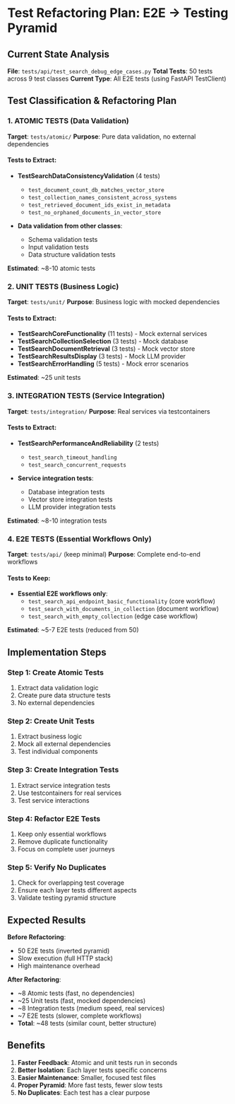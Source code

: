 # Test Refactoring Plan: E2E → Testing Pyramid

## Current State Analysis

**File**: `tests/api/test_search_debug_edge_cases.py`
**Total Tests**: 50 tests across 9 test classes
**Current Type**: All E2E tests (using FastAPI TestClient)

## Test Classification & Refactoring Plan

### 1. **ATOMIC TESTS** (Data Validation)
**Target**: `tests/atomic/`
**Purpose**: Pure data validation, no external dependencies

#### Tests to Extract:
- **TestSearchDataConsistencyValidation** (4 tests)
  - `test_document_count_db_matches_vector_store`
  - `test_collection_names_consistent_across_systems`
  - `test_retrieved_document_ids_exist_in_metadata`
  - `test_no_orphaned_documents_in_vector_store`

- **Data validation from other classes**:
  - Schema validation tests
  - Input validation tests
  - Data structure validation tests

**Estimated**: ~8-10 atomic tests

### 2. **UNIT TESTS** (Business Logic)
**Target**: `tests/unit/`
**Purpose**: Business logic with mocked dependencies

#### Tests to Extract:
- **TestSearchCoreFunctionality** (11 tests) - Mock external services
- **TestSearchCollectionSelection** (3 tests) - Mock database
- **TestSearchDocumentRetrieval** (3 tests) - Mock vector store
- **TestSearchResultsDisplay** (3 tests) - Mock LLM provider
- **TestSearchErrorHandling** (5 tests) - Mock error scenarios

**Estimated**: ~25 unit tests

### 3. **INTEGRATION TESTS** (Service Integration)
**Target**: `tests/integration/`
**Purpose**: Real services via testcontainers

#### Tests to Extract:
- **TestSearchPerformanceAndReliability** (2 tests)
  - `test_search_timeout_handling`
  - `test_search_concurrent_requests`

- **Service integration tests**:
  - Database integration tests
  - Vector store integration tests
  - LLM provider integration tests

**Estimated**: ~8-10 integration tests

### 4. **E2E TESTS** (Essential Workflows Only)
**Target**: `tests/api/` (keep minimal)
**Purpose**: Complete end-to-end workflows

#### Tests to Keep:
- **Essential E2E workflows only**:
  - `test_search_api_endpoint_basic_functionality` (core workflow)
  - `test_search_with_documents_in_collection` (document workflow)
  - `test_search_with_empty_collection` (edge case workflow)

**Estimated**: ~5-7 E2E tests (reduced from 50)

## Implementation Steps

### Step 1: Create Atomic Tests
1. Extract data validation logic
2. Create pure data structure tests
3. No external dependencies

### Step 2: Create Unit Tests
1. Extract business logic
2. Mock all external dependencies
3. Test individual components

### Step 3: Create Integration Tests
1. Extract service integration tests
2. Use testcontainers for real services
3. Test service interactions

### Step 4: Refactor E2E Tests
1. Keep only essential workflows
2. Remove duplicate functionality
3. Focus on complete user journeys

### Step 5: Verify No Duplicates
1. Check for overlapping test coverage
2. Ensure each layer tests different aspects
3. Validate testing pyramid structure

## Expected Results

**Before Refactoring**:
- 50 E2E tests (inverted pyramid)
- Slow execution (full HTTP stack)
- High maintenance overhead

**After Refactoring**:
- ~8 Atomic tests (fast, no dependencies)
- ~25 Unit tests (fast, mocked dependencies)
- ~8 Integration tests (medium speed, real services)
- ~7 E2E tests (slower, complete workflows)
- **Total**: ~48 tests (similar count, better structure)

## Benefits

1. **Faster Feedback**: Atomic and unit tests run in seconds
2. **Better Isolation**: Each layer tests specific concerns
3. **Easier Maintenance**: Smaller, focused test files
4. **Proper Pyramid**: More fast tests, fewer slow tests
5. **No Duplicates**: Each test has a clear purpose
